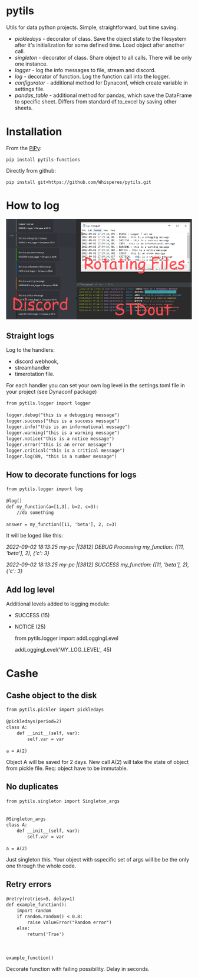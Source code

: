 # pytils
Utils for data python projects. Simple, straightforward, but time saving.

- _pickledays_ - decorator of class. Save the object state to the filesystem after it's initialization for some defined time. Load object after another call.
- _singleton_ - decorator of class. Share object to all calls. There will be only one instance.
- _logger_ - log the info messages to file, stream and discord. 
- _log_ - decorator of function. Log the function call into the logger.
- _configurator_ - additional method for Dynaconf, which create variable in settings file.
- _pandas_table_ - additional method for pandas, which save the DataFrame to specific sheet. Differs from standard df.to_excel by saving other sheets.

# Installation
From the [PiPy](https://pypi.org/project/pytils-functions/):

    pip install pytils-functions

Directly from github:

    pip install git+https://github.com/Whisperes/pytils.git
    
# How to log 
![Discord logs](docs/imgs/pytils.png)
## Straight logs
Log to the handlers: 
* discord webhook, 
* streamhandler 
* timerotation file. 

For each handler you can set your own log level in the settings.toml file in your project (see Dynaconf package)


    from pytils.logger import logger

    logger.debug("this is a debugging message")
    logger.success("this is a success message")
    logger.info("this is an informational message")
    logger.warning("this is a warning message")
    logger.notice("this is a notice message")
    logger.error("this is an error message")
    logger.critical("this is a critical message")
    logger.log(89, "this is a number message")
    
## How to decorate functions for logs
    from pytils.logger import log
    
    @log()
    def my_function(a=[1,3], b=2, c=3):
        //do something

    answer = my_function([11, 'beta'], 2, c=3)

It will be loged like this:

_2022-09-02 18:13:25 my-pc |[3812] DEBUG Processing my_function: ([11, 'beta'], 2), {'c': 3}_

_2022-09-02 18:13:25 my-pc |[3812] SUCCESS my_function: ([11, 'beta'], 2), {'c': 3}_


## Add log level 
Additional levels added to logging module:
* SUCCESS (15)
* NOTICE (25)


    from pytils.logger import addLoggingLevel
    
    addLoggingLevel('MY_LOG_LEVEL', 45)
    
# Cashe
## Cashe object to the disk
    from pytils.pickler import pickledays
    
    @pickledays(period=2)
    class A:
        def __init__(self, var):
            self.var = var
    
    a = A(2)
    
Object A will be saved for 2 days. New call A(2) will take the state of object from pickle file. Req: object have to be immutable.

## No duplicates
    from pytils.singleton import Singleton_args
    
    
    @Singleton_args
    class A:
        def __init__(self, var):
            self.var = var
    
    a = A(2)
Just singleton this. Your object with sspecific set of args will be be the only one through the whole code.

## Retry errors
    @retry(retries=5, delay=1)
    def example_function():
        import random
        if random.random() < 0.8:
            raise ValueError("Random error")
        else:
            return('True')
    
    
    
    example_function()

Decorate function with failing possibility. Delay in seconds.